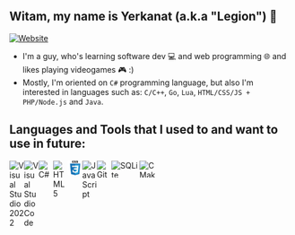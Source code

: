 ## Witam, my name is Yerkanat (a.k.a "Legion") 👋

[![Website](https://img.shields.io/website?label=legion2809.github.io&style=for-the-badge&url=https%3A%2F%2Flegion2809.github.io)](https://legion2809.github.io)

- I'm a guy, who's learning software dev :computer: and web programming :globe_with_meridians: and likes playing videogames :video_game: :)
- Mostly, I'm oriented on `C#` programming language, but also I'm interested in languages such as: `C/C++`, `Go`, `Lua`, `HTML/CSS/JS + PHP/Node.js` and `Java`.

## Languages and Tools that I used to and want to use in future:

<a href="https://visualstudio.microsoft.com/vs/" target="_blank" rel="noreferrer noopener"><img align="left" title="Visual Studio 2022" alt="Visual Studio 2022" width="26px" src="https://upload.wikimedia.org/wikipedia/commons/2/2c/Visual_Studio_Icon_2022.svg"/></a>

<a href="https://code.visualstudio.com/" target="_blank" rel="noreferrer noopener"><img align="left" title="Visual Studio Code" alt="Visual Studio Code" width="26px" src="https://cdn.cdnlogo.com/logos/v/82/visual-studio-code.svg" /></a>

<a href="https://dotnet.microsoft.com/en-us/languages/csharp" target="_blank" rel="noreferrer noopener"><img align="left" title="C#" alt="C#" width="26px" src="https://cdn.cdnlogo.com/logos/c/27/c.svg" /></a>

<a href="https://html5.org/" target="_blank" rel="noreferrer noopener"><img align="left" title="HTML5" alt="HTML5" width="26px" src="https://upload.wikimedia.org/wikipedia/commons/6/61/HTML5_logo_and_wordmark.svg" /></a>
                                                                                                                                              
<a href="https://www.w3.org/Style/CSS/Overview.en.html" target="_blank" rel="noreferrer noopener"><img align="left" title="CSS3" alt="CSS3" width="26px" src="https://raw.githubusercontent.com/github/explore/80688e429a7d4ef2fca1e82350fe8e3517d3494d/topics/css/css.png"/></a>

<a href="https://www.javascript.com/" target="_blank" rel="noreferrer noopener"><img align="left" title="JavaScript" alt="JavaScript" width="26px" src="https://upload.wikimedia.org/wikipedia/commons/9/99/Unofficial_JavaScript_logo_2.svg" /></a>

<a href="https://git-scm.com/" target="_blank" rel="noreferrer noopener"><img align="left" title="Git" alt="Git" width="26px" src="https://upload.wikimedia.org/wikipedia/commons/3/3f/Git_icon.svg" /></a>

<a href="https://www.sqlite.org" target="_blank" rel="noreferrer noopener"><img align="left" title="SQLite" alt="SQLite" width="50px" height="30px" src="https://upload.wikimedia.org/wikipedia/commons/3/38/SQLite370.svg" /></a>

<a href="https://cmake.org" target="_blank" rel="noreferrer noopener"><img align="left" title="CMake" alt="CMake" width="30px" height="30px" src="https://upload.wikimedia.org/wikipedia/commons/1/13/Cmake.svg"/></a>

<!--
**legion2809/legion2809** is a ✨ _special_ ✨ repository because its `README.md` (this file) appears on your GitHub profile.

Here are some ideas to get you started:

- 🔭 I’m currently working on ...
- 🌱 I’m currently learning ...
- 👯 I’m looking to collaborate on ...
- 🤔 I’m looking for help with ...
- 💬 Ask me about ...
- 📫 How to reach me: ...
- 😄 Pronouns: ...
- ⚡ Fun fact: ...
-->

